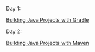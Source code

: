 Day 1:

[Building Java Projects with Gradle](http://spring.io/guides/gs/gradle/)

Day 2:

[Building Java Projects with Maven](http://spring.io/guides/gs/maven/)
